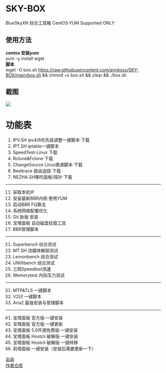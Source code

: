 # SKY-BOX
BlueSkyXN  综合工具箱 CentOS·YUM Supported ONLY

## 使用方法

**centos 安装yum**<br> 
yum -y install wget
<br> 
**脚本**<br> 
wget -O box.sh https://raw.githubusercontent.com/annkoxx/SKY-BOX/main/box.sh && chmod +x box.sh && clear && ./box.sh

## 截图
<img src="https://cdn.000714.xyz/Skyimg/blog2021/master/04/QQ%E5%9B%BE%E7%89%8720210418151155.png"></img>
# 功能表
1. IPV.SH ipv4/6优先级调整一键脚本·下载
2. IPT.SH iptable一键脚本
3. SpeedTest-Linux 下载
4. Rclone&Fclone·下载
5. ChangeSource Linux换源脚本·下载
6. Besttrace 路由追踪·下载
7. NEZHA.SH哪吒面板/探针·下载
--------------------------------------------------
11. 获取本机IP
12. 安装最新BBR内核·使用YUM
13. 启动BBR FQ算法
14. 系统网络配置优化
15. Git 新版 安装
16. 宝塔面板 自动磁盘挂载工具
17. BBR管理脚本
--------------------------------------------------
21. Superbench 综合测试
22. MT.SH 流媒体解锁测试
23. Lemonbench 综合测试
24. UNIXbench 综合测试
25. 三网Speedtest测速
26. Memorytest 内存压力测试
--------------------------------------------------
31. MTP&TLS 一键脚本
32. V2UI 一键脚本
33. Aria2 最强安装与管理脚本
--------------------------------------------------
41. 宝塔面板 官方版·一键安装
42. 宝塔面板 官方版·一键更新
43. 宝塔面板 5.9开源免费版·一键安装
44. 宝塔面板 Hostcli 破解版·一键安装
45. 宝塔面板 Hostcli 破解版·一键转移
46. 莉塔面板·一键安装（安装后需要更新一下）


[出自](https://www.blueskyxn.com/202104/4465.html)<br>
[作者仓库](https://github.com/BlueSkyXN/SKY-BOX)
